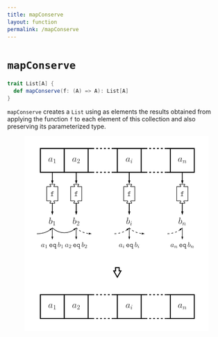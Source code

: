 ```yaml
---
title: mapConserve
layout: function
permalink: /mapConserve
---
```


# `mapConserve`

~~~ scala
trait List[A] {
  def mapConserve(f: (A) => A): List[A]
}
~~~

`mapConserve` creates a `List` using as elements the results obtained from applying the function `f` to each element of this collection and also preserving its parameterized type.

<figure class="diagram">
  <img src="images/mapConserve.svg" alt="mapConserve function">
  <!-- <figcaption class="diagram-desc"></figcaption> -->
</figure>
